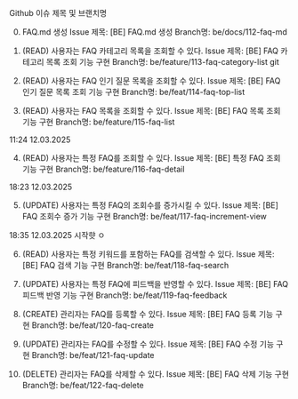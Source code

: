 Github 이슈 제목 및 브랜치명

0. FAQ.md 생성
   Issue 제목: [BE] FAQ.md 생성
   Branch명: be/docs/112-faq-md

1. (READ) 사용자는 FAQ 카테고리 목록을 조회할 수 있다.
   Issue 제목: [BE] FAQ 카테고리 목록 조회 기능 구현
   Branch명: be/feature/113-faq-category-list
   git
2. (READ) 사용자는 FAQ 인기 질문 목록을 조회할 수 있다.
   Issue 제목: [BE] FAQ 인기 질문 목록 조회 기능 구현
   Branch명: be/feat/114-faq-top-list

3. (READ) 사용자는 FAQ 목록을 조회할 수 있다.
   Issue 제목: [BE] FAQ 목록 조회 기능 구현
   Branch명: be/feature/115-faq-list

11:24 12.03.2025

4. (READ) 사용자는 특정 FAQ를 조회할 수 있다.
   Issue 제목: [BE] 특정 FAQ 조회 기능 구현
   Branch명: be/feature/116-faq-detail

18:23 12.03.2025

5. (UPDATE) 사용자는 특정 FAQ의 조회수를 증가시킬 수 있다.
   Issue 제목: [BE] FAQ 조회수 증가 기능 구현
   Branch명: be/feat/117-faq-increment-view

18:35 12.03.2025 시작햣 ㅇ

6. (READ) 사용자는 특정 키워드를 포함하는 FAQ를 검색할 수 있다.
   Issue 제목: [BE] FAQ 검색 기능 구현
   Branch명: be/feat/118-faq-search

7. (UPDATE) 사용자는 특정 FAQ에 피드백을 반영할 수 있다.
   Issue 제목: [BE] FAQ 피드백 반영 기능 구현
   Branch명: be/feat/119-faq-feedback

8. (CREATE) 관리자는 FAQ를 등록할 수 있다.
   Issue 제목: [BE] FAQ 등록 기능 구현
   Branch명: be/feat/120-faq-create

9. (UPDATE) 관리자는 FAQ를 수정할 수 있다.
   Issue 제목: [BE] FAQ 수정 기능 구현
   Branch명: be/feat/121-faq-update

10. (DELETE) 관리자는 FAQ를 삭제할 수 있다.
    Issue 제목: [BE] FAQ 삭제 기능 구현
    Branch명: be/feat/122-faq-delete
